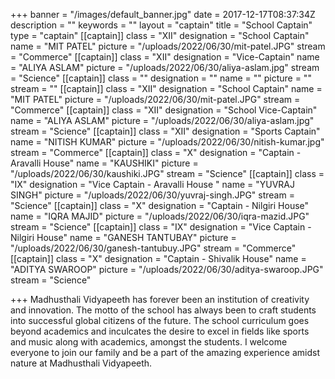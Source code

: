 +++
banner = "/images/default_banner.jpg"
date = 2017-12-17T08:37:34Z
description = ""
keywords = ""
layout = "captain"
title = "School Captain"
type = "captain"
[[captain]]
class = "XII"
designation = "School Captain"
name = "MIT PATEL"
picture = "/uploads/2022/06/30/mit-patel.JPG"
stream = "Commerce"
[[captain]]
class = "XII"
designation = "Vice-Captain"
name = "ALIYA ASLAM"
picture = "/uploads/2022/06/30/aliya-aslam.jpg"
stream = "Science"
[[captain]]
class = ""
designation = ""
name = ""
picture = ""
stream = ""
[[captain]]
class = "XII"
designation = "School Captain"
name = "MIT PATEL"
picture = "/uploads/2022/06/30/mit-patel.JPG"
stream = "Commerce"
[[captain]]
class = "XII"
designation = "School Vice-Captain"
name = "ALIYA ASLAM"
picture = "/uploads/2022/06/30/aliya-aslam.jpg"
stream = "Science"
[[captain]]
class = "XII"
designation = "Sports Captain"
name = "NITISH KUMAR"
picture = "/uploads/2022/06/30/nitish-kumar.jpg"
stream = "Commerce"
[[captain]]
class = "X"
designation = "Captain - Aravalli House"
name = "KAUSHIKI"
picture = "/uploads/2022/06/30/kaushiki.JPG"
stream = "Science"
[[captain]]
class = "IX"
designation = "Vice Captain - Aravalli House "
name = "YUVRAJ SINGH"
picture = "/uploads/2022/06/30/yuvraj-singh.JPG"
stream = "Science"
[[captain]]
class = "X"
designation = "Captain - Nilgiri House"
name = "IQRA MAJID"
picture = "/uploads/2022/06/30/iqra-mazid.JPG"
stream = "Science"
[[captain]]
class = "IX"
designation = "Vice Captain - Nilgiri House"
name = "GANESH TANTUBAY"
picture = "/uploads/2022/06/30/ganesh-tantubuy.JPG"
stream = "Commerce"
[[captain]]
class = "X"
designation = "Captain - Shivalik House"
name = "ADITYA SWAROOP"
picture = "/uploads/2022/06/30/aditya-swaroop.JPG"
stream = "Science"

+++
Madhusthali Vidyapeeth has forever been an institution of creativity and innovation. The motto of the school has always been to craft students into successful global citizens of the future. The school curriculum goes beyond academics and inculcates the desire to excel in fields like sports and music along with academics, amongst the students. I welcome everyone to join our family and be a part of the amazing experience amidst nature at Madhusthali Vidyapeeth.
